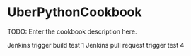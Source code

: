 # UberPythonCookbook

TODO: Enter the cookbook description here.

Jenkins trigger build test 1
Jenkins pull request trigger test 4
